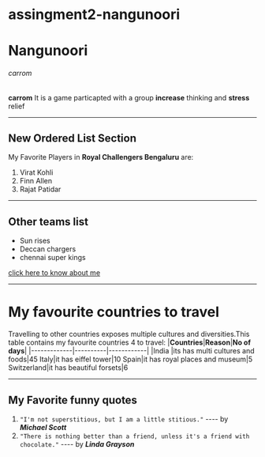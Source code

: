 # assingment2-nangunoori
# Nangunoori
###### carrom
**carrom**
It is a game particapted with a group **increase** thinking and **stress** relief

___
## New Ordered List Section
My Favorite Players in **Royal Challengers Bengaluru** are:
1. Virat Kohli
2. Finn Allen
3. Rajat Patidar

____
## Other teams list
* Sun rises
* Deccan chargers
* chennai super kings

[click here to know about me](https://github.com/VINAYCHARY07/assingment2-nangunoori/blob/main/WhatsApp%20Image%202023-01-31%20at%203.00.34%20PM.jpeg)

___
# My favourite countries  to travel
 
 Travelling to other countries exposes multiple cultures and diversities.This table contains my favourite countries 
 4 to travel:
 |**Countries**|**Reason**|**No of days**|
 |-------------|----------|------------|
 |India        |its has multi cultures and foods|45
 Italy|it has eiffel tower|10
Spain|it has royal places and museum|5
Switzerland|it has beautiful forsets|6

___
## My Favorite funny quotes
1. `"I'm not superstitious, but I am a little stitious."` ---- by  **_Michael Scott_**
2. `"There is nothing better than a friend, unless it's a friend with chocolate."` ---- by **_Linda Grayson_**


 

